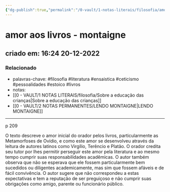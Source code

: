 ```yaml
---
{"dg-publish":true,"permalink":"/0-vault/1-notas-literais/filosofia/amor-aos-livros-montaigne/","tags":["filosofia","literatura","ensaistica","ceticismo","pessoalidades","estoico","livros"],"dgHomeLink":true,"dgShowLocalGraph":true,"dgShowFileTree":true,"noteIcon":""}
---
```


# amor aos livros - montaigne
## criado em: 16:24 20-12-2022

### Relacionado
- palavras-chave: #filosofia #literatura #ensaistica #ceticismo #pessoalidades #estoico #livros 
- notas: 
- [[0 - VAULT/1 NOTAS LITERAIS/filosofia/Sobre a educação das crianças\|Sobre a educação das crianças]]
- [[0 - VAULT/2 NOTAS PERMANENTES/LENDO MONTAIGNE\|LENDO MONTAIGNE]]
---
p 209

O texto descreve o amor inicial do orador pelos livros, particularmente as Metamorfoses de Ovídio, e como este amor se desenvolveu através da leitura de autores latinos como Virgílio, Terêncio e Platão. O orador credita seu tutor por lhes permitir perseguir este amor pela literatura e ao mesmo tempo cumprir suas responsabilidades acadêmicas. O autor também observa que não se esperava que ele fossem particularmente bem sucedidos ou diligentes academicamente, mas sim que fossem afáveis e de fácil convivência. O autor sugere que não correspondeu a estas expectativas e tem a reputação de ser preguiçoso e não cumprir suas obrigações como amigo, parente ou funcionário público.